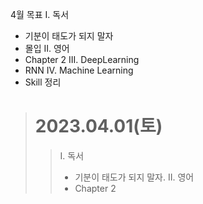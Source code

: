 4월 목표
I. 독서
  - 기분이 태도가 되지 말자
  - 몰입
II. 영어
  - Chapter 2
III. DeepLearning
  - RNN
IV. Machine Learning
  - Skill 정리
  
> # 2023.04.01(토) 
> > I. 독서
> >   - 기분이 태도가 되지 말자.
> > II. 영어
> >   - Chapter 2

